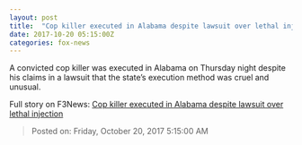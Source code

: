 ```yaml
---
layout: post
title:  "Cop killer executed in Alabama despite lawsuit over lethal injection"
date: 2017-10-20 05:15:00Z
categories: fox-news
---
```


A convicted cop killer was executed in Alabama on Thursday night despite his claims in a lawsuit that the state’s execution method was cruel and unusual.


Full story on F3News: [Cop killer executed in Alabama despite lawsuit over lethal injection](http://www.f3nws.com/n/DKFF3B)

> Posted on: Friday, October 20, 2017 5:15:00 AM
